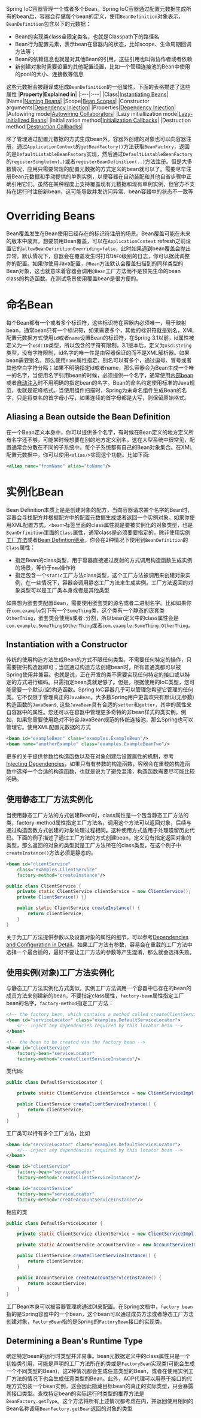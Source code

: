 Spring IoC容器管理一个或者多个Bean。Spring IoC容器通过配置元数据生成所有的bean后，容器会存储每个bean的定义，使用`BeanDefinition`对象表示，`BeanDefinition`包含以下的元数据：
- Bean的实现类class全限定类名，也就是Classpath下的路径名
- Bean行为配置元素，表示bean在容器内的状态，比如scope、生命周期回调方法等；
- Bean的依赖信息也就是对其他Bean的引用，这些引用也叫做协作者或者依赖
- 新创建对象时需要设置的其他配置设置，比如一个管理连接池的Bean中使用的pool的大小、连接数等信息

这些元数据会被翻译成组成`BeanDefinition`的一组属性，下面的表格描述了这些属性
|**Property**|**Explained in**|
|:---|:---|
|Class|[Instantiating Beans](https://docs.spring.io/spring-framework/reference/core/beans/definition.html#beans-factory-class)|
|Name|[Naming Beans](https://docs.spring.io/spring-framework/reference/core/beans/definition.html#beans-beanname)|
|Scope|[Bean Scopes](https://docs.spring.io/spring-framework/reference/core/beans/factory-scopes.html)|
|Constructor arguments|[Dependency Injection](https://docs.spring.io/spring-framework/reference/core/beans/dependencies/factory-collaborators.html)|
|Properties|[Dependency Injection](https://docs.spring.io/spring-framework/reference/core/beans/dependencies/factory-collaborators.html)|
|Autowiring mode|[Autowiring Collaborators](https://docs.spring.io/spring-framework/reference/core/beans/dependencies/factory-autowire.html)|
|Lazy initiallization mode|[Lazy-initialized Beans](https://docs.spring.io/spring-framework/reference/core/beans/dependencies/factory-lazy-init.html)|
|Initialization method|[Initialization Callbacks](https://docs.spring.io/spring-framework/reference/core/beans/factory-nature.html#beans-factory-lifecycle-initializingbean)|
|Destruction method|[Destruction Callbacks](https://docs.spring.io/spring-framework/reference/core/beans/factory-nature.html#beans-factory-lifecycle-disposablebean)|

除了管理通过配置元数据的方式生成bean外，容器外创建的对象也可以向容器注册，通过`ApplicationContext`的`getBeanFactory()`方法获取`BeanFactory`，返回的是`DefaultListableBeanFactory`实现，然后通过`DefaultListableBeanFactory`的`registerSingleton(…)`或者`registerBeanDefinition(..)`方法注册。但是大多数情况，应用只需要常规的配置元数据的方式定义的bean就可以了。需要尽早注册Bean元数据和手动提供的单例实例，以便容器在自动装配和其他自省步骤中正确引用它们。虽然在某种程度上支持覆盖现有元数据和现有单例实例，但官方不支持在运行时注册新bean，这可能导致并发访问异常、bean容器中的状态不一致等
# Overriding Beans
Bean覆盖发生在Bean使用已经存在的标识符注册的场景。Bean覆盖可能在未来的版本中废弃。想要禁用Bean覆盖，可以在`ApplicationContext` refresh之前设置它的`allowBeanDefinitionOverriding=false`，此时如果遇到bean覆盖会抛出异常。默认情况下，容器会在覆盖发生时打印`INFO`级别的日志，你可以据此调整你的配置。如果你使用Java配置，`@Bean`方法默认会覆盖扫描到的同样类型的Bean对象，这也就意味着容器会调用`@Bean`工厂方法而不是预先生命的bean class的构造函数。在测试场景使用覆盖bean是很方便的。
# 命名Bean
每个Bean都有一个或者多个标识符，这些标识符在容器内必须唯一，用于映射bean，通常bean只有一个标识符，如果需要多个，其他的标识符就是别名，XML配置元数据方式使用`id`或者`name`设置Bean的标识符，在Spring 3.1以前，id属性被定义为一个`xsd:ID`类型，所以包含的字符有限制，3.1版本后，定义为`xsd:string`类型，没有字符限制，id名字的唯一性是由容器保证的而不是XML解析器。如果bean需要别名，那么使用`name`属性指定，别名可以有多个，通过逗号、冒号或者其他空白字符分隔；如果不明确指定id或者name，那么容器会为Bean生成一个唯一的名字，当使用名字引用bean的时候，必须提供一个名字，通常使用[内部bean](https://docs.spring.io/spring-framework/reference/core/beans/dependencies/factory-properties-detailed.html#beans-inner-beans)或者[自动注入](https://docs.spring.io/spring-framework/reference/core/beans/dependencies/factory-autowire.html)时不用明确的指定bean的名字。Bean的命名约定使用标准的Java规范，也就是驼峰格式。当使用组件扫描时，Spring为未命名组件生成Bean的名字，只是将类名的首字母小写，如果连续的首字母都是大写，则保留原始格式。
## Aliasing a Bean outside the Bean Definition
在一个Bean定义本身中，你可以提供多个名字，有时候在Bean定义的地方定义所有名字还不够，可能某时候想要在别的地方定义别名，这在大型系统中很常见，配置通常会分散在不同的子系统中。每个子系统都有自己的Bean对象集合。在XML配置元数据中，你可以使用`<alias/>`实现这个功能。比如下面:
```xml
<alias name="fromName" alias="toName"/>
```
# 实例化Bean
Bean Definition本质上是是创建对象的配方，当向容器请求某个名字的Bean时，容器会寻找配方并根据配方中的配置元数据生成或者返回一个实例对象。如果你使用XML配置方式，`<bean>`标签里面的class属性就是要被实例化的对象类型，也是`BeanDrfinition`里面的`Class`属性，通常class是必须要要指定的，除非使用[实例工厂方法](https://docs.spring.io/spring-framework/reference/core/beans/definition.html#beans-factory-class-instance-factory-method)或者[Bean Defintion继承](https://docs.spring.io/spring-framework/reference/core/beans/child-bean-definitions.html)，你会在2种情况下使用到`BeanDefinition`的`Class`属性：
- 指定Bean的class类型，用于容器直接通过反射的方式调用构造函数生成实例的场景，等价于`new`操作符
- 指定包含一个`static`工厂方法class类型，这个工厂方法被调用来创建对象实例，在一些情况下，容器会调用静态工厂方法来生成实例。工厂方法返回的对象类型可以是工厂类本身或者是其他类型

如果想为嵌套类配置Bean，需要使用嵌套类的源名或者二进制名字。比如如果你在`com.example`包下有一个`SomeThing`类，这个类有一个静态的嵌套类`OtherThing`，嵌套类会使用`$`或者`.`分割，所以bean定义中的class属性会是`com.example.SomeThing$OtherThing`或者`com.example.SomeThing.OtherThing`。
## Instantiation with a Constructor
传统的使用构造方法生成Bean的方式不限任何类型，不需要任何特定的操作，只需要提供构造器即可；当您通过构造方法创建bean时，所有普通类都可以被Spring使用并兼容。也就是说，正在开发的类不需要实现任何特定的接口或以特定的方式进行编码。只需指定bean类就足够了。但是，根据使用的IoC类型，您可能需要一个默认(空)构造函数。Spring IoC容器几乎可以管理您希望它管理的任何类。它不仅限于管理真正的`JavaBean`。大多数Spring用户更喜欢只有默认(无参数)构造函数的`JavaBean`s, 这些`JavaBean`具有合适的`setter`和`getter`，其中的属性来自容器中的属性。您还可以在容器中管理更多奇特的非bean样式的类实例。例如，如果您需要使用绝对不符合JavaBean规范的传统连接池，那么Spring也可以管理它。使用XML配置元数据的方式
```xml
<bean id="exampleBean" class="examples.ExampleBean"/>
<bean name="anotherExample" class="examples.ExampleBeanTwo"/>
```
更多的关于提供参数给构造函数以及在对象创建后设置属性的机制，参考[Injecting Dependencies](https://docs.spring.io/spring-framework/reference/core/beans/dependencies/factory-collaborators.html)，如果只有有参数的构造函数，容器会在重载的构造函数中选择一个合适的构造函数，也就是说为了避免混淆，构造函数需要尽可能比较明确。
## 使用静态工厂方法实例化
当使用静态工厂方法的方式创建Bean时，class属性是一个包含静态工厂方法的类，factory-method属性指定工厂方法名，调用这个方法可以返回对象，后续与通过构造函数方式创建的对象处理过程相同。这种使用方式适用于处理遗留历史代码。下面的例子描述了通过工厂方法的方式创建bean，定义没有指定返回对象的类型，那么返回的对象的类型就是工厂方法所在的class类型。在这个例子中`createInstance()`方法必须是静态的。
```xml
<bean id="clientService"
	class="examples.ClientService"
	factory-method="createInstance"/>
```
```java
public class ClientService {
	private static ClientService clientService = new ClientService();
	private ClientService() {}

	public static ClientService createInstance() {
		return clientService;
	}
}
```
关于为工厂方法提供参数以及设置对象的属性的细节，可以参考[Dependencies and Configuration in Detail](https://docs.spring.io/spring-framework/reference/core/beans/dependencies/factory-properties-detailed.html)。如果工厂方法有参数，容易会在重载的工厂方法中选择一个最合适的，最好不要让工厂方法的参数等产生混淆，那么就会选择失败。
## 使用实例(对象)工厂方法实例化
与静态工厂方法实例化方式类似，实例工厂方法调用一个容器中已存在的bean的成员方法来创建新的bean，不要指定class属性，`factory-bean`属性指定工厂bean的名字，`factory-method`指定工厂方法：
```xml
<!-- the factory bean, which contains a method called createClientServiceInstance() -->
<bean id="serviceLocator" class="examples.DefaultServiceLocator">
	<!-- inject any dependencies required by this locator bean -->
</bean>

<!-- the bean to be created via the factory bean -->
<bean id="clientService"
	factory-bean="serviceLocator"
	factory-method="createClientServiceInstance"/>
```
类代码:
```java
public class DefaultServiceLocator {

	private static ClientService clientService = new ClientServiceImpl();

	public ClientService createClientServiceInstance() {
		return clientService;
	}
}
```
工厂类可以持有多个工厂方法，比如
```xml
<bean id="serviceLocator" class="examples.DefaultServiceLocator">
	<!-- inject any dependencies required by this locator bean -->
</bean>

<bean id="clientService"
	factory-bean="serviceLocator"
	factory-method="createClientServiceInstance"/>

<bean id="accountService"
	factory-bean="serviceLocator"
	factory-method="createAccountServiceInstance"/>
```
相应的类
```java
public class DefaultServiceLocator {

	private static ClientService clientService = new ClientServiceImpl();

	private static AccountService accountService = new AccountServiceImpl();

	public ClientService createClientServiceInstance() {
		return clientService;
	}

	public AccountService createAccountServiceInstance() {
		return accountService;
	}
}
```
工厂Bean本身可以被容器管理病通过DI来配置。在Spring文档中，`factory bean`指的是Spring容器中的一个bean，这个bean可以通过成员方法或者静态工厂方法创建对象，`FactoryBean`指的是Spring的`FactoryBean`接口的实现类。
## Determining a Bean's Runtime Type
确定特定bean的运行时类型并非易事。bean元数据定义中的class属性只是一个初始类引用，可能是声明的工厂方法所在的类或是`FactoryBean`实现类(可能会生成一个不同类型的Bean)，这2种情况都会生成任意类型的Bean，或者在使用实例工厂方法的情况下也会生成任意类型的Bean。此外，AOP代理可以用基于接口的代理方式包装一个bean实例，这会因此隐藏目标bean的真正的实际类型，只会暴露其接口类型。查找特定bean的实际运行时类型的推荐方法是`BeanFactory.getType`。这个方法将所有上述情况都考虑在内，并返回使用相同的Bean名称调用`BeanFactory.getBean`返回的对象的类型